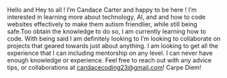 Hello and Hey to all ! I’m Candace Carter and happy to be here !
 I’m interested in learning more about technology, AI, and and how to code websites effectively to make them autism friendlier, while still being safe.Too obtain the knowledge to do so, I am currently learning how to code. With being said I am definitely looking to 
  I’m looking to collaborate on projects that geared towards just about anything. I am looking to get all the experience that I can including mentorship on any level. I can never have enough knowledge or experience. Feel free to reach out with any advice tips, or collaborations 
 at candacecoding23@gmail.com! Carpe Diem!
